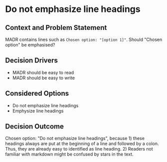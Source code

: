 # Do not emphasize line headings

## Context and Problem Statement

MADR contains lines such as `Chosen option: "[option 1]"`. Should "Chosen option" be emphasised?

## Decision Drivers <!-- optional -->

* MADR should be easy to read
* MADR should be easy to write

## Considered Options

* Do not emphasize line headings
* Emphysize line headings

## Decision Outcome

Chosen option: "Do not emphasize line headings", because 1) these headings always are put at the beginning of a line and followed by a colon. Thus, they are already easy to identified as line heading. 2) Readers not familiar with markdown might be confused by stars in the text.
